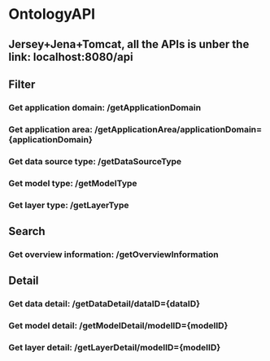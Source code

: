 # OntologyAPI
## Jersey+Jena+Tomcat, all the APIs is unber the link: localhost:8080/api
## Filter
### Get application domain: /getApplicationDomain
### Get application area: /getApplicationArea/applicationDomain={applicationDomain}
### Get data source type: /getDataSourceType
### Get model type: /getModelType
### Get layer type: /getLayerType
## Search
### Get overview information: /getOverviewInformation
## Detail
### Get data detail: /getDataDetail/dataID={dataID}
### Get model detail: /getModelDetail/modelID={modelID}
### Get layer detail: /getLayerDetail/modelID={modelID}
